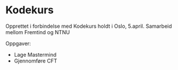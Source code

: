 # Kodekurs
Opprettet i forbindelse med Kodekurs holdt i Oslo, 5.april. Samarbeid mellom Fremtind og NTNU


Oppgaver: 
* Lage Mastermind
* Gjennomføre CFT
